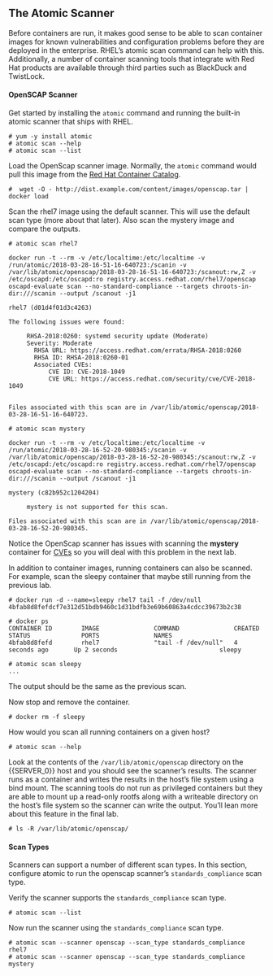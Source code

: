 ## The Atomic Scanner

Before containers are run, it makes good sense to be able to scan container images for known vulnerabilities and configuration problems before they are deployed in the enterprise. RHEL’s atomic scan command can help with this. Additionally, a number of container scanning tools that integrate with Red Hat products are available through third parties such as BlackDuck and TwistLock.

#### OpenSCAP Scanner

Get started by installing the ```atomic``` command and running the built-in atomic scanner that ships with RHEL.

~~~shell
# yum -y install atomic
# atomic scan --help
# atomic scan --list
~~~

Load the OpenScap scanner image. Normally, the ```atomic``` command would pull this image from the [Red Hat Container Catalog](https://access.redhat.com/containers/).

~~~shell
#  wget -O - http://dist.example.com/content/images/openscap.tar | docker load
~~~
Scan the rhel7 image using the default scanner. This will use the default scan type (more about that later). Also scan the mystery image and compare the outputs.

~~~shell
# atomic scan rhel7

docker run -t --rm -v /etc/localtime:/etc/localtime -v /run/atomic/2018-03-28-16-51-16-640723:/scanin -v /var/lib/atomic/openscap/2018-03-28-16-51-16-640723:/scanout:rw,Z -v /etc/oscapd:/etc/oscapd:ro registry.access.redhat.com/rhel7/openscap oscapd-evaluate scan --no-standard-compliance --targets chroots-in-dir:///scanin --output /scanout -j1

rhel7 (d01d4f01d3c4263)

The following issues were found:

     RHSA-2018:0260: systemd security update (Moderate)
     Severity: Moderate
       RHSA URL: https://access.redhat.com/errata/RHSA-2018:0260
       RHSA ID: RHSA-2018:0260-01
       Associated CVEs:
           CVE ID: CVE-2018-1049
           CVE URL: https://access.redhat.com/security/cve/CVE-2018-1049


Files associated with this scan are in /var/lib/atomic/openscap/2018-03-28-16-51-16-640723.

# atomic scan mystery

docker run -t --rm -v /etc/localtime:/etc/localtime -v /run/atomic/2018-03-28-16-52-20-980345:/scanin -v /var/lib/atomic/openscap/2018-03-28-16-52-20-980345:/scanout:rw,Z -v /etc/oscapd:/etc/oscapd:ro registry.access.redhat.com/rhel7/openscap oscapd-evaluate scan --no-standard-compliance --targets chroots-in-dir:///scanin --output /scanout -j1

mystery (c82b952c1204204)

     mystery is not supported for this scan.

Files associated with this scan are in /var/lib/atomic/openscap/2018-03-28-16-52-20-980345.
~~~

Notice the OpenScap scanner has issues with scanning the **mystery** container for [CVEs](https://cve.mitre.org/) so you will deal with this problem in the next lab. 

In addition to container images, running containers can also be scanned. For example, scan the sleepy container that maybe still running from the previous lab.

~~~shell
# docker run -d --name=sleepy rhel7 tail -f /dev/null 
4bfab8d8fefdcf7e312d51bdb9460c1d31bdfb3e69b60863a4cdcc39673b2c38

# docker ps
CONTAINER ID        IMAGE               COMMAND               CREATED             STATUS              PORTS               NAMES
4bfab8d8fefd        rhel7               "tail -f /dev/null"   4 seconds ago       Up 2 seconds                            sleepy

# atomic scan sleepy
...
~~~

The output should be the same as the previous scan.

Now stop and remove the container.

~~~shell
# docker rm -f sleepy
~~~

How would you scan all running containers on a given host?

~~~shell
# atomic scan --help
~~~

Look at the contents of the ```/var/lib/atomic/openscap``` directory on the {{SERVER_0}} host and you should see the scanner’s results. The scanner runs as a container and writes the results in the host’s file system using a bind mount. The scanning tools do not run as privileged containers but they are able to mount up a read-only rootfs along with a writeable directory on the host’s file system so the scanner can write the output. You’ll lean more about this feature in the final lab.

~~~shell
# ls -R /var/lib/atomic/openscap/
~~~

#### Scan Types

Scanners can support a number of different scan types. In this section, configure atomic to run the openscap scanner’s ```standards_compliance``` scan type.

Verify the scanner supports the ```standards_compliance``` scan type.

~~~shell
# atomic scan --list
~~~

Now run the scanner using the ```standards_compliance``` scan type.

~~~shell
# atomic scan --scanner openscap --scan_type standards_compliance rhel7
# atomic scan --scanner openscap --scan_type standards_compliance mystery
~~~

